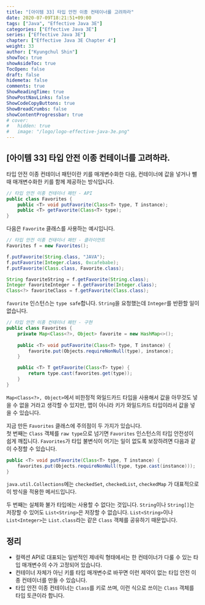 ```yaml
---
title: "[아이템 33] 타입 안전 이종 컨테이너를 고려하라"
date: 2020-07-09T18:21:51+09:00
tags: ["Java", "Effective Java 3E"]
categories: ["Effective Java 3E"]
series: ["Effective Java 3E"]
chapter: ["Effective Java 3E Chapter 4"]
weight: 33
author: ["Kyungchul Shin"]
showToc: true
showAsideToc: true
TocOpen: false
draft: false
hidemeta: false
comments: true
ShowReadingTime: true
ShowPostNavLinks: false
ShowCodeCopyButtons: true
ShowBreadCrumbs: false
showContentProgressbar: true
# cover:
#   hidden: true
#   image: "/logo/logo-effective-java-3e.png"
---
```

## [아이템 33] 타입 안전 이종 컨테이너를 고려하라.

타입 안전 이종 컨테이너 패턴이란 키를 매개변수화한 다음, 컨테이너에 값을 넣거나 뺄 때 매개변수화한 키를 함께 제공하는 방식입니다.

``` java
// 타입 안전 이종 컨테이너 패턴 - API
public class Favorites {
    public <T> void putFavorite(Class<T> type, T instance);
    public <T> getFavorite(Class<T> type);
}
```

다음은 `Favorite` 클래스를 사용하는 예시입니다.

``` java
// 타입 안전 이종 컨태이너 패턴 - 클라이언트
Favorites f = new Favorites();

f.putFavorite(String.class, "JAVA");
f.putFavorite(Integer.class, 0xcafebabe);
f.putFavorite(Class.class, Favorite.class);

String favoriteString = f.getFavorite(String.class);
Integer favoriteInteger = f.getFavorite(Integer.class);
Class<?> favoriteClass = f.getFavorite(Class.class);
```

`favorite` 인스턴스는 `type safe`합니다. `String`을 요청했는데 `Integer`를 반환할 일이 없습니다.

``` java
// 타입 안전 이종 컨태이너 패턴 - 구현
public class Favorites {
    private Map<Class<?>, Object> favorite = new HashMap<>();
    
    public <T> void putFavorite(Class<T> type, T instance) {
        favorite.put(Objects.requireNonNull(type), instance);
    }

    public <T> T getFavorite(Class<T> type) {
        return type.cast(favorites.get(type));
    }
}

```
`Map<Class<?>, Object>`에서 비한정적 와일드카드 타입을 사용해서 값을 아무것도 넣을 수 없을 거라고 생각할 수 있지만, 맵이 아니라 키가 와일드카드 타입이라서 값을 넣을 수 있습니다.
   
지금 만든 `Favorites` 클래스에 주의점이 두 가지가 있습니다.   
첫 번째는 `Class` 객체를 `raw type`으로 넘기면 `Favorites` 인스턴스의 타입 안전성이 쉽게 깨집니다. `Favorites`가 타입 불변식이 어기는 일이 없도록 보장하려면 다음과 같이 수정할 수 있습니다.

``` java
public <T> void putFavorite(Class<T> type, T instance) {
    favorites.put(Objects.requireNonNull(type, type.cast(instance)));
}
```
`java.util.Collections`에는 `checkedSet`, `checkedList`, `checkedMap` 가 대표적으로 이 방식을 적용한 메서드입니다.

두 번째는 실체화 불가 타입에는 사용할 수 없다는 것입니다. `String`이나 `String[]`는 저장할 수 있어도 `List<String>`은 저장할 수 없습니다. `List<String>`이나 `List<Integer>`는 `List.class`라는 같은 `Class` 객체를 공유하기 때문입니다.
## 정리
- 컬렉션 API로 대표되는 일반적인 제네릭 형태에서는 한 컨테이너가 다룰 수 있는 타입 매개변수의 수가 고정되어 있습니다.
- 컨테이너 자체가 아닌 키를 타입 매개변수로 바꾸면 이런 제약이 없는 타입 안전 이종 컨테이너를 만들 수 있습니다.
- 타입 안전 이종 컨테이너는 `Class`를 키로 쓰며, 이런 식으로 쓰이는 `Class` 객체를 타입 토큰이라 합니다.